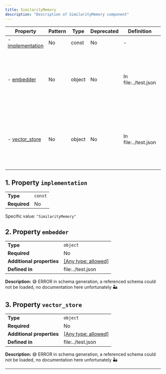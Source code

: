 ```yaml
---
title: SimilarityMemory
description: "Description of SimilarityMemory component"
---
```


| Property                             | Pattern | Type   | Deprecated | Definition           | Title/Description                                                                                             |
| ------------------------------------ | ------- | ------ | ---------- | -------------------- | ------------------------------------------------------------------------------------------------------------- |
| - [implementation](#implementation ) | No      | const  | No         | -                    | -                                                                                                             |
| - [embedder](#embedder )             | No      | object | No         | In file:../test.json | 😅 ERROR in schema generation, a referenced schema could not be loaded, no documentation here unfortunately 🏜️ |
| - [vector_store](#vector_store )     | No      | object | No         | In file:../test.json | 😅 ERROR in schema generation, a referenced schema could not be loaded, no documentation here unfortunately 🏜️ |

## <a name="implementation"></a>1. Property `implementation`

|              |         |
| ------------ | ------- |
| **Type**     | `const` |
| **Required** | No      |

Specific value: `"SimilarityMemory"`

## <a name="embedder"></a>2. Property `embedder`

|                           |                                                                           |
| ------------------------- | ------------------------------------------------------------------------- |
| **Type**                  | `object`                                                                  |
| **Required**              | No                                                                        |
| **Additional properties** | [[Any type: allowed]](# "Additional Properties of any type are allowed.") |
| **Defined in**            | file:../test.json                                                         |

**Description:** 😅 ERROR in schema generation, a referenced schema could not be loaded, no documentation here unfortunately 🏜️

## <a name="vector_store"></a>3. Property `vector_store`

|                           |                                                                           |
| ------------------------- | ------------------------------------------------------------------------- |
| **Type**                  | `object`                                                                  |
| **Required**              | No                                                                        |
| **Additional properties** | [[Any type: allowed]](# "Additional Properties of any type are allowed.") |
| **Defined in**            | file:../test.json                                                         |

**Description:** 😅 ERROR in schema generation, a referenced schema could not be loaded, no documentation here unfortunately 🏜️

----------------------------------------------------------------------------------------------------------------------------
